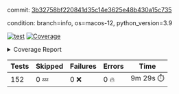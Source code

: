 commit: [3b32758bf220841d35c14e3625e48b430a15c735](https://github.com/rcmdnk/homebrew-file/tree/3b32758bf220841d35c14e3625e48b430a15c735)

condition: branch=info, os=macos-12, python_version=3.9

[![test](https://github.com/rcmdnk/homebrew-file/actions/workflows/test.yml/badge.svg)](https://github.com/rcmdnk/homebrew-file/actions/runs/11349516372)
<a href="https://github.com/rcmdnk/homebrew-file/blob/3b32758bf220841d35c14e3625e48b430a15c735/README.md"><img alt="Coverage" src="https://img.shields.io/badge/Coverage-0%25-red.svg" /></a><details><summary>Coverage Report </summary><table><tr><th>File</th><th>Stmts</th><th>Miss</th><th>Cover</th><th>Missing</th></tr><tbody><tr><td colspan="5"><b>src/brew_file</b></td></tr><tr><td>&nbsp; &nbsp;<a href="https://github.com/rcmdnk/homebrew-file/blob/3b32758bf220841d35c14e3625e48b430a15c735/src/brew_file/__init__.py">\_\_init\_\_.py</a></td><td>3</td><td>3</td><td>0%</td><td><a href="https://github.com/rcmdnk/homebrew-file/blob/3b32758bf220841d35c14e3625e48b430a15c735/src/brew_file/__init__.py#L1-L4">1&ndash;4</a></td></tr><tr><td>&nbsp; &nbsp;<a href="https://github.com/rcmdnk/homebrew-file/blob/3b32758bf220841d35c14e3625e48b430a15c735/src/brew_file/brew_file.py">brew_file.py</a></td><td>1258</td><td>1258</td><td>0%</td><td><a href="https://github.com/rcmdnk/homebrew-file/blob/3b32758bf220841d35c14e3625e48b430a15c735/src/brew_file/brew_file.py#L1-L2254">1&ndash;2254</a></td></tr><tr><td>&nbsp; &nbsp;<a href="https://github.com/rcmdnk/homebrew-file/blob/3b32758bf220841d35c14e3625e48b430a15c735/src/brew_file/brew_helper.py">brew_helper.py</a></td><td>181</td><td>181</td><td>0%</td><td><a href="https://github.com/rcmdnk/homebrew-file/blob/3b32758bf220841d35c14e3625e48b430a15c735/src/brew_file/brew_helper.py#L1-L289">1&ndash;289</a></td></tr><tr><td>&nbsp; &nbsp;<a href="https://github.com/rcmdnk/homebrew-file/blob/3b32758bf220841d35c14e3625e48b430a15c735/src/brew_file/brew_info.py">brew_info.py</a></td><td>395</td><td>395</td><td>0%</td><td><a href="https://github.com/rcmdnk/homebrew-file/blob/3b32758bf220841d35c14e3625e48b430a15c735/src/brew_file/brew_info.py#L1-L593">1&ndash;593</a></td></tr><tr><td>&nbsp; &nbsp;<a href="https://github.com/rcmdnk/homebrew-file/blob/3b32758bf220841d35c14e3625e48b430a15c735/src/brew_file/info.py">info.py</a></td><td>11</td><td>11</td><td>0%</td><td><a href="https://github.com/rcmdnk/homebrew-file/blob/3b32758bf220841d35c14e3625e48b430a15c735/src/brew_file/info.py#L1-L17">1&ndash;17</a></td></tr><tr><td>&nbsp; &nbsp;<a href="https://github.com/rcmdnk/homebrew-file/blob/3b32758bf220841d35c14e3625e48b430a15c735/src/brew_file/main.py">main.py</a></td><td>166</td><td>166</td><td>0%</td><td><a href="https://github.com/rcmdnk/homebrew-file/blob/3b32758bf220841d35c14e3625e48b430a15c735/src/brew_file/main.py#L1-L631">1&ndash;631</a></td></tr><tr><td>&nbsp; &nbsp;<a href="https://github.com/rcmdnk/homebrew-file/blob/3b32758bf220841d35c14e3625e48b430a15c735/src/brew_file/utils.py">utils.py</a></td><td>72</td><td>72</td><td>0%</td><td><a href="https://github.com/rcmdnk/homebrew-file/blob/3b32758bf220841d35c14e3625e48b430a15c735/src/brew_file/utils.py#L1-L129">1&ndash;129</a></td></tr><tr><td><b>TOTAL</b></td><td><b>2086</b></td><td><b>2086</b></td><td><b>0%</b></td><td>&nbsp;</td></tr></tbody></table></details>

| Tests | Skipped | Failures | Errors | Time |
| ----- | ------- | -------- | -------- | ------------------ |
| 152 | 0 :zzz: | 0 :x: | 0 :fire: | 9m 29s :stopwatch: |

